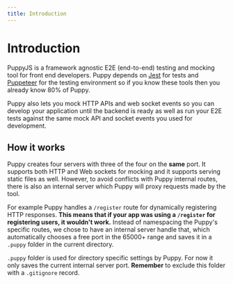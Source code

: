 ```yaml
---
title: Introduction
---
```


# Introduction

PuppyJS is a framework agnostic E2E (end-to-end) testing and mocking tool for front end developers.
Puppy depends on [Jest](http://jestjs.io/) for tests and [Puppeteer](https://github.com/GoogleChrome/puppeteer) 
for the testing environment so if you know these tools then you already know 80% of Puppy.

Puppy also lets you mock HTTP APIs and web socket events so you can 
develop your application until the backend is ready as well as
run your E2E tests against the same mock API and socket events you used for development.

## How it works

Puppy creates four servers with three of the four on the **same** port. 
It supports both HTTP and Web sockets for mocking and it supports serving static files as well. 
However, to avoid conflicts with Puppy internal routes, there is also an internal server which Puppy will proxy requests made by the tool. 

For example Puppy handles a `/register` route  for dynamically registering HTTP responses. **This means that if your app
was using a `/register` for registering users, it wouldn't work.** Instead of namespacing the Puppy's specific routes, 
we chose to have an internal server handle that, which automatically chooses a free port 
in the 65000+ range and saves it in a `.puppy` folder in the current directory.

`.puppy` folder is used for directory specific settings by Puppy. For now it only saves the current internal server port. 
**Remember** to exclude this folder with a `.gitignore` record.
